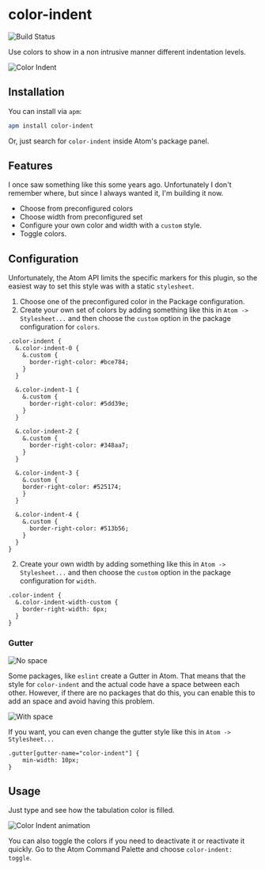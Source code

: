 # color-indent
![Build Status](https://img.shields.io/circleci/project/github/victorhqc/color-indent/master.svg)

Use colors to show in a non intrusive manner different indentation levels.

![Color Indent](https://i.imgur.com/eHSmMhf.png)

## Installation

You can install via `apm`:
```sh
apm install color-indent
```

Or, just search for `color-indent` inside Atom's package panel.

## Features
I once saw something like this some years ago. Unfortunately I don't remember where, but since I
always wanted it, I'm building it now.

- Choose from preconfigured colors
- Choose width from preconfigured set
- Configure your own color and width with a `custom` style.
- Toggle colors.

## Configuration
Unfortunately, the Atom API limits the specific markers for this plugin, so the easiest way to set
this style was with a static `stylesheet`.

1. Choose one of the preconfigured color in the Package configuration.
2. Create your own set of colors by adding something like this in `Atom -> Stylesheet...` and then
choose the `custom` option in the package configuration for `colors`.
```less
.color-indent {
  &.color-indent-0 {
    &.custom {
      border-right-color: #bce784;
    }
  }

  &.color-indent-1 {
    &.custom {
      border-right-color: #5dd39e;
    }
  }

  &.color-indent-2 {
    &.custom {
      border-right-color: #348aa7;
    }
  }

  &.color-indent-3 {
    &.custom {
    border-right-color: #525174;
    }
  }

  &.color-indent-4 {
    &.custom {
      border-right-color: #513b56;
    }
  }
}
```
2. Create your own width by adding something like this in `Atom -> Stylesheet...` and then
choose the `custom` option in the package configuration for `width`.
```less
.color-indent {
  &.color-indent-width-custom {
    border-right-width: 6px;
  }
}
```

### Gutter
![No space](https://i.imgur.com/7Vtbkrm.png)

Some packages, like `eslint` create a Gutter in Atom. That means that the style for `color-indent`
and the actual code have a space between each other. However, if there are no packages that do this, you can
enable this to add an space and avoid having this problem.

![With space](https://i.imgur.com/ZUl3LnQ.png)

If you want, you can even change the gutter style like this in `Atom -> Stylesheet...`
```less
.gutter[gutter-name="color-indent"] {
    min-width: 10px;
}
```

## Usage
Just type and see how the tabulation color is filled.

![Color Indent animation](https://i.imgur.com/q22vBZ5.gif)

You can also toggle the colors if you need to deactivate it or reactivate it quickly.
Go to the Atom Command Palette and choose `color-indent: toggle`.
